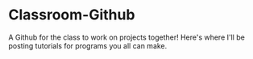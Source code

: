 # Classroom-Github
A Github for the class to work on projects together!
Here's where I'll be posting tutorials for programs you all can make.
